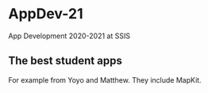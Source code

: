 # AppDev-21

App Development 2020-2021 at SSIS

## The best student apps

For example from Yoyo and Matthew. They include MapKit.

